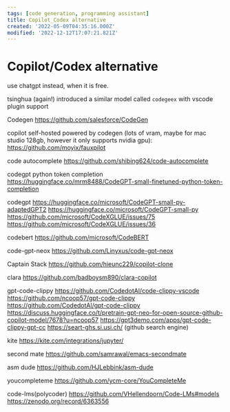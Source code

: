 ```yaml
---
tags: [code generation, programming assistant]
title: Copilot_Codex alternative
created: '2022-05-09T04:35:16.000Z'
modified: '2022-12-12T17:07:21.821Z'
---
```


# Copilot/Codex alternative

use chatgpt instead, when it is free.

tsinghua (again!) introduced a similar model called `codegeex` with vscode plugin support

Codegen
https://github.com/salesforce/CodeGen

copilot self-hosted powered by codegen (lots of vram, maybe for mac studio 128gb, however it only supports nvidia gpu):
https://github.com/moyix/fauxpilot

code autocomplete
https://github.com/shibing624/code-autocomplete

codegpt python token completion
https://huggingface.co/mrm8488/CodeGPT-small-finetuned-python-token-completion

codegpt
https://huggingface.co/microsoft/CodeGPT-small-py-adaptedGPT2
https://huggingface.co/microsoft/CodeGPT-small-py
https://github.com/microsoft/CodeXGLUE/issues/75
https://github.com/microsoft/CodeXGLUE/issues/36

codebert
https://github.com/microsoft/CodeBERT

code-gpt-neox
https://github.com/Linyxus/code-gpt-neox

Captain Stack
https://github.com/hieunc229/copilot-clone

clara
https://github.com/badboysm890/clara-copilot

gpt-code-clippy
https://github.com/CodedotAl/code-clippy-vscode
https://github.com/ncoop57/gpt-code-clippy
https://github.com/CodedotAl/gpt-code-clippy
https://discuss.huggingface.co/t/pretrain-gpt-neo-for-open-source-github-copilot-model/7678?u=ncoop57
https://gpt3demo.com/apps/gpt-code-clippy-gpt-cc
https://seart-ghs.si.usi.ch/ (github search engine)

kite
https://kite.com/integrations/jupyter/

second mate
https://github.com/samrawal/emacs-secondmate

asm dude
https://github.com/HJLebbink/asm-dude

youcompleteme
https://github.com/ycm-core/YouCompleteMe

code-lms(polycoder)
https://github.com/VHellendoorn/Code-LMs#models
https://zenodo.org/record/6363556
